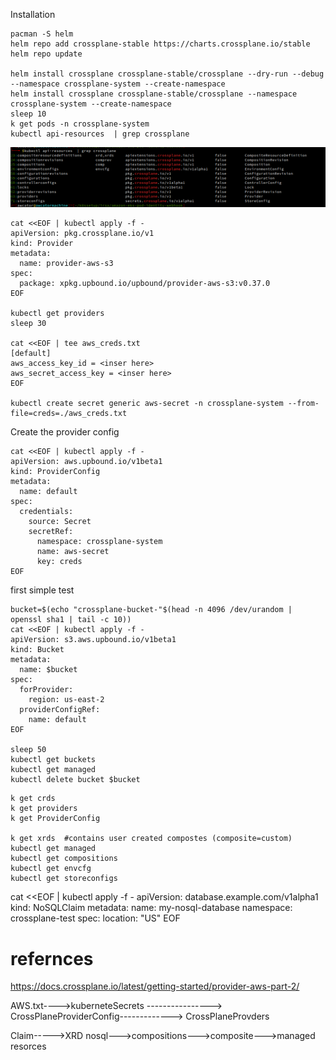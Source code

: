 Installation
```renderscript
pacman -S helm
helm repo add crossplane-stable https://charts.crossplane.io/stable
helm repo update

helm install crossplane crossplane-stable/crossplane --dry-run --debug --namespace crossplane-system --create-namespace
helm install crossplane crossplane-stable/crossplane --namespace crossplane-system --create-namespace
sleep 10
k get pods -n crossplane-system
kubectl api-resources  | grep crossplane
```
![img.png](tmp/img.png)
```renderscript
cat <<EOF | kubectl apply -f -
apiVersion: pkg.crossplane.io/v1
kind: Provider
metadata:
  name: provider-aws-s3
spec:
  package: xpkg.upbound.io/upbound/provider-aws-s3:v0.37.0
EOF

kubectl get providers
sleep 30

cat <<EOF | tee aws_creds.txt
[default]
aws_access_key_id = <inser here>
aws_secret_access_key = <inser here>
EOF

kubectl create secret generic aws-secret -n crossplane-system --from-file=creds=./aws_creds.txt
```
Create the provider config
```renderscript
cat <<EOF | kubectl apply -f -
apiVersion: aws.upbound.io/v1beta1
kind: ProviderConfig
metadata:
  name: default
spec:
  credentials:
    source: Secret
    secretRef:
      namespace: crossplane-system
      name: aws-secret
      key: creds
EOF
```
first simple test
```renderscript
bucket=$(echo "crossplane-bucket-"$(head -n 4096 /dev/urandom | openssl sha1 | tail -c 10))
cat <<EOF | kubectl apply -f -
apiVersion: s3.aws.upbound.io/v1beta1
kind: Bucket
metadata:
  name: $bucket
spec:
  forProvider:
    region: us-east-2
  providerConfigRef:
    name: default
EOF

sleep 50
kubectl get buckets
kubectl get managed
kubectl delete bucket $bucket
```

```renderscript
k get crds
k get providers 
k get ProviderConfig

k get xrds  #contains user created compostes (composite=custom)
kubectl get managed
kubectl get compositions
kubectl get envcfg
kubectl get storeconfigs
```

cat <<EOF | kubectl apply -f -
apiVersion: database.example.com/v1alpha1
kind: NoSQLClaim
metadata:
name: my-nosql-database
namespace: crossplane-test
spec:
location: "US"
EOF


# refernces
https://docs.crossplane.io/latest/getting-started/provider-aws-part-2/


AWS.txt---->kuberneteSecrets
                ----------------> CrossPlaneProviderConfig-------------> CrossPlaneProvders

Claim----->XRD nosql--->compositions--->composite--->managed resorces
